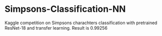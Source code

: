 # Simpsons-Classification-NN
Kaggle competition on Simpsons charachters classification with pretrained ResNet-18 and transfer learning. 
Result is 0.99256

